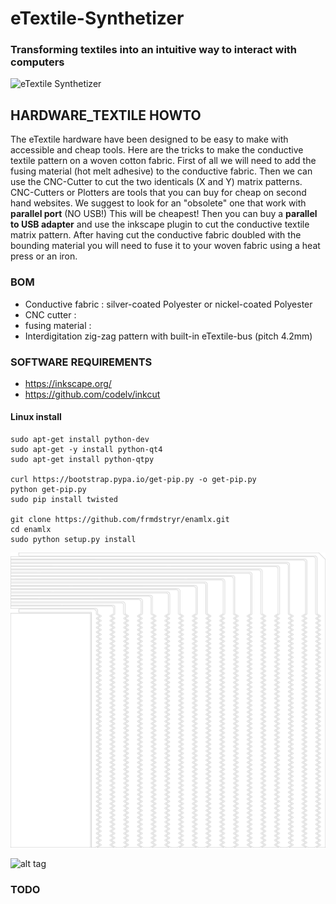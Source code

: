 # eTextile-Synthetizer

### Transforming textiles into an intuitive way to interact with computers

![eTextile Synthetizer](https://farm1.staticflickr.com/798/40904680852_d5c9b1b35d_z_d.jpg)

## HARDWARE_TEXTILE HOWTO
The eTextile hardware have been designed to be easy to make with accessible and cheap tools.
Here are the tricks to make the conductive textile pattern on a woven cotton fabric.
First of all we will need to add the fusing material (hot melt adhesive) to the conductive fabric.
Then we can use the CNC-Cutter to cut the two identicals (X and Y) matrix patterns.
CNC-Cutters or Plotters are tools that you can buy for cheap on second hand websites.
We suggest to look for an "obsolete" one that work with **parallel port** (NO USB!) This will be cheapest!
Then you can buy a **parallel to USB adapter** and use the inkscape plugin to cut the conductive textile matrix pattern.
After having cut the conductive fabric doubled with the bounding material you will need to fuse it to your woven fabric using a 
heat press or an iron.

### BOM
- Conductive fabric : silver-coated Polyester or nickel-coated Polyester
- CNC cutter : 
- fusing material : 
- Interdigitation zig-zag pattern with built-in eTextile-bus (pitch 4.2mm)

### SOFTWARE REQUIREMENTS
- https://inkscape.org/
- https://github.com/codelv/inkcut

#### Linux install
```
sudo apt-get install python-dev
sudo apt-get -y install python-qt4
sudo apt-get install python-qtpy

curl https://bootstrap.pypa.io/get-pip.py -o get-pip.py
python get-pip.py
sudo pip install twisted

git clone https://github.com/frmdstryr/enamlx.git
cd enamlx
sudo python setup.py install
```

![E256_path](./E256_path.svg)

![alt tag](https://farm1.staticflickr.com/789/40837526952_12d6bf42cf_z_d.jpg)


### TODO

